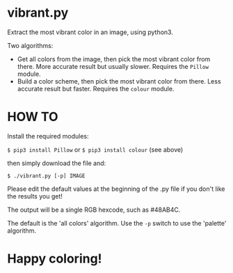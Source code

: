 # vibrant.py
Extract the most vibrant color in an image, using python3.

Two algorithms:
* Get all colors from the image, then pick the most vibrant color from there. More accurate result but usually slower. Requires the `Pillow` module.
* Build a color scheme, then pick the most vibrant color from there. Less accurate result but faster. Requires the `colour` module.

# HOW TO
Install the required modules:

`$ pip3 install Pillow` or `$ pip3 install colour` (see above)

then simply download the file and:

`$ ./vibrant.py [-p] IMAGE`

Please edit the default values at the beginning of the .py file if you don't like the results you get!

The output will be a single RGB hexcode, such as #48AB4C.

The default is the 'all colors' algorithm.  Use the `-p` switch to use the 'palette' algorithm.

# Happy coloring!
